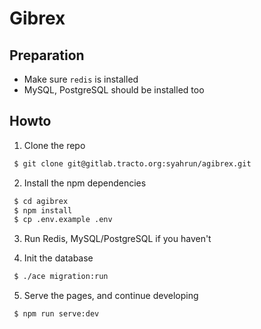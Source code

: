 # Gibrex

## Preparation
- Make sure `redis` is installed
- MySQL, PostgreSQL should be installed too

## Howto

1. Clone the repo
``` bash
 $ git clone git@gitlab.tracto.org:syahrun/agibrex.git
```

2. Install the npm dependencies
``` bash
 $ cd agibrex
 $ npm install
 $ cp .env.example .env
```

3. Run Redis, MySQL/PostgreSQL if you haven't

4. Init the database
``` bash
 $ ./ace migration:run
```

5. Serve the pages, and continue developing
``` bash
 $ npm run serve:dev
```
